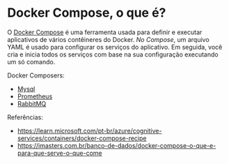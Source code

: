 # Docker Compose, o  que é?

O [Docker Compose](https://docs.docker.com/compose/) é uma ferramenta usada para definir e executar aplicativos de vários contêineres do Docker. _No Compose_, um arquivo YAML é usado para configurar os serviços do aplicativo. Em seguida, você cria e inicia todos os serviços com base na sua configuração executando um só comando.

Docker Composers:
- [Mysql](./mysql/README.md)
- [Prometheus](./prometheus/README.md)
- [RabbitMQ](./rabbitmq/README.md)

Referências: 
- https://learn.microsoft.com/pt-br/azure/cognitive-services/containers/docker-compose-recipe
- https://imasters.com.br/banco-de-dados/docker-compose-o-que-e-para-que-serve-o-que-come